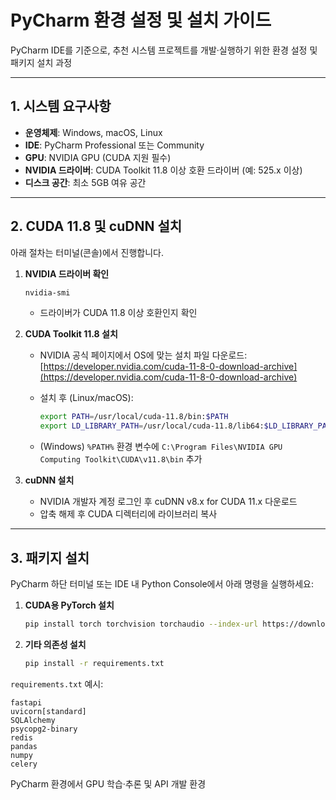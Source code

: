# PyCharm 환경 설정 및 설치 가이드

PyCharm IDE를 기준으로, 추천 시스템 프로젝트를 개발·실행하기 위한 환경 설정 및 패키지 설치 과정

---

## 1. 시스템 요구사항

* **운영체제**: Windows, macOS, Linux
* **IDE**: PyCharm Professional 또는 Community
* **GPU**: NVIDIA GPU (CUDA 지원 필수)
* **NVIDIA 드라이버**: CUDA Toolkit 11.8 이상 호환 드라이버 (예: 525.x 이상)
* **디스크 공간**: 최소 5GB 여유 공간

---

## 2. CUDA 11.8 및 cuDNN 설치

아래 절차는 터미널(콘솔)에서 진행합니다.

1. **NVIDIA 드라이버 확인**

   ```bash
   nvidia-smi
   ```

   * 드라이버가 CUDA 11.8 이상 호환인지 확인

2. **CUDA Toolkit 11.8 설치**

   * NVIDIA 공식 페이지에서 OS에 맞는 설치 파일 다운로드:
     [https://developer.nvidia.com/cuda-11-8-0-download-archive](https://developer.nvidia.com/cuda-11-8-0-download-archive)
   * 설치 후 (Linux/macOS):

     ```bash
     export PATH=/usr/local/cuda-11.8/bin:$PATH
     export LD_LIBRARY_PATH=/usr/local/cuda-11.8/lib64:$LD_LIBRARY_PATH
     ```
   * (Windows) `%PATH%` 환경 변수에 `C:\Program Files\NVIDIA GPU Computing Toolkit\CUDA\v11.8\bin` 추가

3. **cuDNN 설치**

   * NVIDIA 개발자 계정 로그인 후 cuDNN v8.x for CUDA 11.x 다운로드
   * 압축 해제 후 CUDA 디렉터리에 라이브러리 복사

---

## 3. 패키지 설치

PyCharm 하단 터미널 또는 IDE 내 Python Console에서 아래 명령을 실행하세요:

1. **CUDA용 PyTorch 설치**

   ```bash
   pip install torch torchvision torchaudio --index-url https://download.pytorch.org/whl/cu118
   ```

2. **기타 의존성 설치**

   ```bash
   pip install -r requirements.txt
   ```

`requirements.txt` 예시:

```text
fastapi
uvicorn[standard]
SQLAlchemy
psycopg2-binary
redis
pandas
numpy
celery
```

PyCharm 환경에서 GPU 학습·추론 및 API 개발 환경
